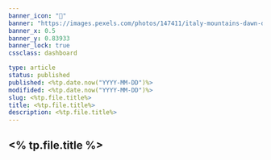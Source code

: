 ```yaml
---
banner_icon: "🌄"
banner: "https://images.pexels.com/photos/147411/italy-mountains-dawn-daybreak-147411.jpeg?w=1920&h=1080"
banner_x: 0.5
banner_y: 0.83933
banner_lock: true
cssclass: dashboard

type: article
status: published
published: <%tp.date.now("YYYY-MM-DD")%>
modifided: <%tp.date.now("YYYY-MM-DD")%>
slug: <%tp.file.title%>
title: <%tp.file.title%>
description: <%tp.file.title%>
---
```


## <% tp.file.title %>
